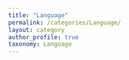 ```yaml
---
title: "Language"
permalink: /categories/Language/
layout: category
author_profile: true
taxonomy: Language
---
```







